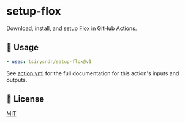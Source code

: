 # setup-flox

Download, install, and setup [Flox](https://floxdev.com/) in GitHub Actions.

## 🚀 Usage

```yaml
- uses: tsirysndr/setup-flox@v1
```

See [action.yml](action.yml) for the full documentation for this action's inputs and outputs.

## 📝 License
[MIT](LICENSE)

